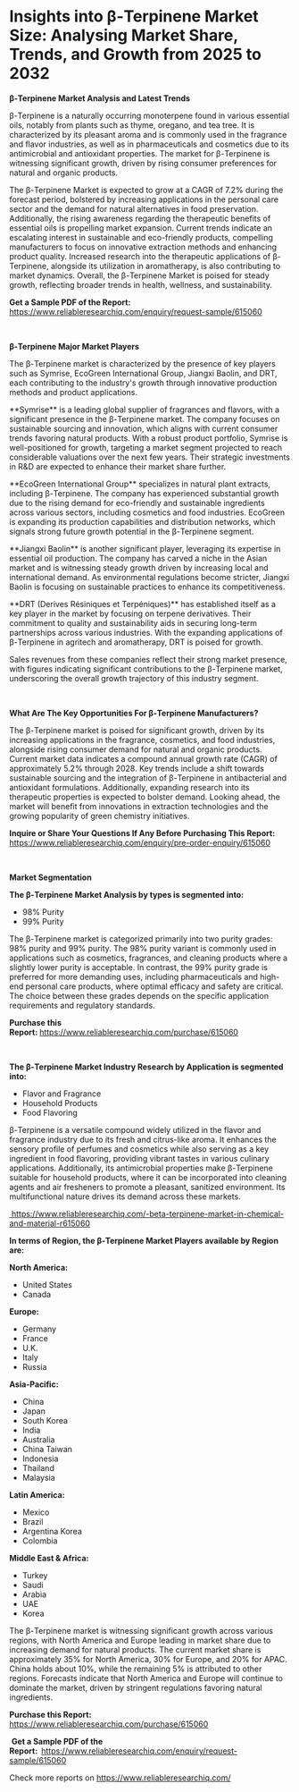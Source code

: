 <p><h1>Insights into β-Terpinene Market Size: Analysing Market Share, Trends, and Growth from 2025 to 2032</h1></p><p><strong>β-Terpinene Market Analysis and Latest Trends</strong></p>
<p><p>β-Terpinene is a naturally occurring monoterpene found in various essential oils, notably from plants such as thyme, oregano, and tea tree. It is characterized by its pleasant aroma and is commonly used in the fragrance and flavor industries, as well as in pharmaceuticals and cosmetics due to its antimicrobial and antioxidant properties. The market for β-Terpinene is witnessing significant growth, driven by rising consumer preferences for natural and organic products.</p><p>The β-Terpinene Market is expected to grow at a CAGR of 7.2% during the forecast period, bolstered by increasing applications in the personal care sector and the demand for natural alternatives in food preservation. Additionally, the rising awareness regarding the therapeutic benefits of essential oils is propelling market expansion. Current trends indicate an escalating interest in sustainable and eco-friendly products, compelling manufacturers to focus on innovative extraction methods and enhancing product quality. Increased research into the therapeutic applications of β-Terpinene, alongside its utilization in aromatherapy, is also contributing to market dynamics. Overall, the β-Terpinene Market is poised for steady growth, reflecting broader trends in health, wellness, and sustainability.</p></p>
<p><strong>Get a Sample PDF of the Report:&nbsp;</strong> <a href="https://www.reliableresearchiq.com/enquiry/request-sample/615060?utm_campaign=3299&utm_medium=2&utm_source=Github&utm_content=ia&utm_term=24032025&utm_id=b-terpinene">https://www.reliableresearchiq.com/enquiry/request-sample/615060</a></p>
<p>&nbsp;</p>
<p><strong>β-Terpinene Major Market Players</strong></p>
<p><p>The β-Terpinene market is characterized by the presence of key players such as Symrise, EcoGreen International Group, Jiangxi Baolin, and DRT, each contributing to the industry's growth through innovative production methods and product applications.</p><p>**Symrise** is a leading global supplier of fragrances and flavors, with a significant presence in the β-Terpinene market. The company focuses on sustainable sourcing and innovation, which aligns with current consumer trends favoring natural products. With a robust product portfolio, Symrise is well-positioned for growth, targeting a market segment projected to reach considerable valuations over the next few years. Their strategic investments in R&D are expected to enhance their market share further.</p><p>**EcoGreen International Group** specializes in natural plant extracts, including β-Terpinene. The company has experienced substantial growth due to the rising demand for eco-friendly and sustainable ingredients across various sectors, including cosmetics and food industries. EcoGreen is expanding its production capabilities and distribution networks, which signals strong future growth potential in the β-Terpinene segment.</p><p>**Jiangxi Baolin** is another significant player, leveraging its expertise in essential oil production. The company has carved a niche in the Asian market and is witnessing steady growth driven by increasing local and international demand. As environmental regulations become stricter, Jiangxi Baolin is focusing on sustainable practices to enhance its competitiveness.</p><p>**DRT (Derives Résiniques et Terpéniques)** has established itself as a key player in the market by focusing on terpene derivatives. Their commitment to quality and sustainability aids in securing long-term partnerships across various industries. With the expanding applications of β-Terpinene in agritech and aromatherapy, DRT is poised for growth.</p><p>Sales revenues from these companies reflect their strong market presence, with figures indicating significant contributions to the β-Terpinene market, underscoring the overall growth trajectory of this industry segment.</p></p>
<p>&nbsp;</p>
<p><strong>What Are The Key Opportunities For β-Terpinene Manufacturers?</strong></p>
<p><p>The β-Terpinene market is poised for significant growth, driven by its increasing applications in the fragrance, cosmetics, and food industries, alongside rising consumer demand for natural and organic products. Current market data indicates a compound annual growth rate (CAGR) of approximately 5.2% through 2028. Key trends include a shift towards sustainable sourcing and the integration of β-Terpinene in antibacterial and antioxidant formulations. Additionally, expanding research into its therapeutic properties is expected to bolster demand. Looking ahead, the market will benefit from innovations in extraction technologies and the growing popularity of green chemistry initiatives.</p></p>
<p><strong>Inquire or Share Your Questions If Any Before Purchasing This Report:</strong> <a href="https://www.reliableresearchiq.com/enquiry/pre-order-enquiry/615060?utm_campaign=3299&utm_medium=2&utm_source=Github&utm_content=ia&utm_term=24032025&utm_id=b-terpinene">https://www.reliableresearchiq.com/enquiry/pre-order-enquiry/615060</a></p>
<p>&nbsp;</p>
<p><strong>Market Segmentation</strong></p>
<p><strong>The β-Terpinene Market Analysis by types is segmented into:</strong></p>
<p><ul><li>98% Purity</li><li>99% Purity</li></ul></p>
<p><p>The β-Terpinene market is categorized primarily into two purity grades: 98% purity and 99% purity. The 98% purity variant is commonly used in applications such as cosmetics, fragrances, and cleaning products where a slightly lower purity is acceptable. In contrast, the 99% purity grade is preferred for more demanding uses, including pharmaceuticals and high-end personal care products, where optimal efficacy and safety are critical. The choice between these grades depends on the specific application requirements and regulatory standards.</p></p>
<p><strong>Purchase this Report:&nbsp;</strong><a href="https://www.reliableresearchiq.com/purchase/615060?utm_campaign=3299&utm_medium=2&utm_source=Github&utm_content=ia&utm_term=24032025&utm_id=b-terpinene">https://www.reliableresearchiq.com/purchase/615060</a></p>
<p>&nbsp;</p>
<p><strong>The β-Terpinene Market Industry Research by Application is segmented into:</strong></p>
<p><ul><li>Flavor and Fragrance</li><li>Household Products</li><li>Food Flavoring</li></ul></p>
<p><p>β-Terpinene is a versatile compound widely utilized in the flavor and fragrance industry due to its fresh and citrus-like aroma. It enhances the sensory profile of perfumes and cosmetics while also serving as a key ingredient in food flavoring, providing vibrant tastes in various culinary applications. Additionally, its antimicrobial properties make β-Terpinene suitable for household products, where it can be incorporated into cleaning agents and air fresheners to promote a pleasant, sanitized environment. Its multifunctional nature drives its demand across these markets.</p></p>
<p><a href="https://www.reliableresearchiq.com/-beta-terpinene-market-in-chemical-and-material-r615060?utm_campaign=3299&utm_medium=2&utm_source=Github&utm_content=ia&utm_term=24032025&utm_id=b-terpinene">&nbsp;https://www.reliableresearchiq.com/-beta-terpinene-market-in-chemical-and-material-r615060</a></p>
<p><strong>In terms of Region, the β-Terpinene Market Players available by Region are:</strong></p>
<p>
    <p> <strong> North America: </strong>
        <ul>
            <li>United States</li>
            <li>Canada</li>
        </ul>
        </p> 
    <p> <strong> Europe: </strong>
        <ul>
            <li>Germany</li>
            <li>France</li>
            <li>U.K.</li>
            <li>Italy</li>
            <li>Russia</li>
        </ul>
        </p> 
    <p> <strong> Asia-Pacific: </strong>
        <ul>
            <li>China</li>
            <li>Japan</li>
            <li>South Korea</li>
            <li>India</li>
            <li>Australia</li>
            <li>China Taiwan</li>
            <li>Indonesia</li>
            <li>Thailand</li>
            <li>Malaysia</li>
        </ul>
        </p> 
    <p> <strong> Latin America: </strong>
        <ul>
            <li>Mexico</li>
            <li>Brazil</li>
            <li>Argentina Korea</li>
            <li>Colombia</li>
        </ul>
        </p> 
    <p> <strong> Middle East & Africa: </strong>
        <ul>
            <li>Turkey</li>
            <li>Saudi</li>
            <li>Arabia</li>
            <li>UAE</li>
            <li>Korea</li>
        </ul>
    </p>
    </p>
<p><p>The β-Terpinene market is witnessing significant growth across various regions, with North America and Europe leading in market share due to increasing demand for natural products. The current market share is approximately 35% for North America, 30% for Europe, and 20% for APAC. China holds about 10%, while the remaining 5% is attributed to other regions. Forecasts indicate that North America and Europe will continue to dominate the market, driven by stringent regulations favoring natural ingredients.</p></p>
<p><strong>Purchase this Report: </strong><a href="https://www.reliableresearchiq.com/purchase/615060?utm_campaign=3299&utm_medium=2&utm_source=Github&utm_content=ia&utm_term=24032025&utm_id=b-terpinene">https://www.reliableresearchiq.com/purchase/615060</a></p>
<p>&nbsp;<strong>Get a Sample PDF of the Report:&nbsp;&nbsp;</strong><a href="https://www.reliableresearchiq.com/enquiry/request-sample/615060?utm_campaign=3299&utm_medium=2&utm_source=Github&utm_content=ia&utm_term=24032025&utm_id=b-terpinene">https://www.reliableresearchiq.com/enquiry/request-sample/615060</a></p>
<p><strong></strong></p>
<p>Check more reports on <a href="https://www.reliableresearchiq.com/?utm_campaign=3299&utm_medium=2&utm_source=Github&utm_content=ia&utm_term=24032025&utm_id=b-terpinene">https://www.reliableresearchiq.com/</a></p>